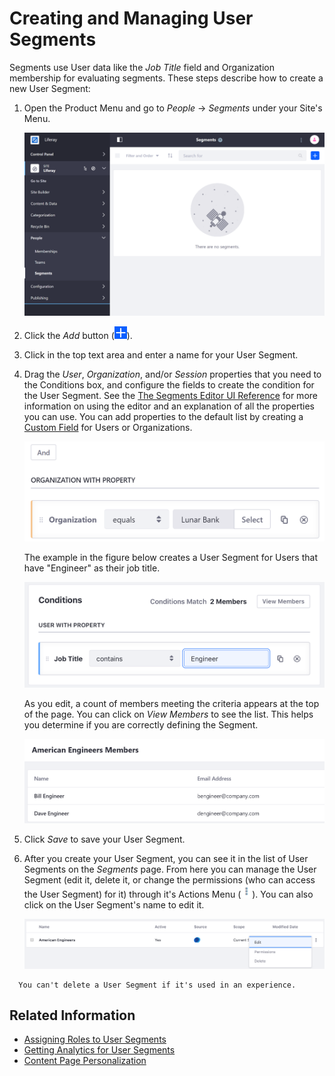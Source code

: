 # Creating and Managing User Segments

Segments use User data like the *Job Title* field and Organization membership for evaluating segments. These steps describe how to create a new User Segment:

1. Open the Product Menu and go to *People* &rarr; *Segments* under your Site's Menu.

    ![Add User Segments from the People Menu.](./creating-user-segments/images/01.png)

1. Click the *Add* button (![Add](../../../images/icon-add.png)).
1. Click in the top text area and enter a name for your User Segment.
1. Drag the *User*, *Organization*, and/or *Session* properties that you need to the Conditions box, and configure the fields to create the condition for the User Segment. See the [The Segments Editor UI Reference](./segments-editor-ui-reference.md) for more information on using the editor and an explanation of all the properties you can use. You can add properties to the default list by creating a [Custom Field](TODO) for Users or Organizations.

    ![You can prevent typos by directly selecting Organizations through the interface.](./creating-user-segments/images/02.png)

    The example in the figure below creates a User Segment for Users that have "Engineer" as their job title.

    ![Setting the comparator to contains includes variations of Engineer like Software Engineer in the segment.](./creating-user-segments/images/03.png)

    As you edit, a count of members meeting the criteria appears at the top of the page. You can click on *View Members* to see the list. This helps you determine if you are correctly defining the Segment.

    ![You can view the list of Segment members at any time.](./creating-user-segments/images/04.png)

1. Click *Save* to save your User Segment.
1. After you create your User Segment, you can see it in the list of User Segments on the *Segments* page. From here you can manage the User Segment (edit it, delete it, or change the permissions (who can access the User Segment) for it) through it's Actions Menu (![Actions](../../../images/icon-actions.png)). You can also click on the User Segment's name to edit it.

    ![You can edit, delete or manage permissions from the options menu.](./creating-user-segments/images/05.png)

```note::
  You can't delete a User Segment if it's used in an experience.
```

## Related Information

* [Assigning Roles to User Segments](../../../users-and-permissions/user-guide/roles-and-permissions/advanced-roles-and-permissions/assigning-roles-to-user-segments.md)
* [Getting Analytics for User Segments](./getting-analytics-for-user-segments.md)
* [Content Page Personalization](../experience-personalization/content-page-personalization.md)
